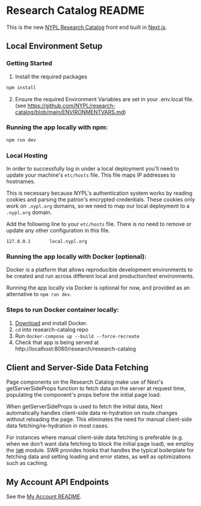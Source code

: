 # Research Catalog README

This is the new [NYPL Research Catalog](https://www.nypl.org/research/research-catalog) front end built in [Next.js](https://nextjs.org/).

## Local Environment Setup

### Getting Started

1. Install the required packages

```bash
npm install
```

2. Ensure the required Environment Variables are set in your .env.local file.
(see https://github.com/NYPL/research-catalog/blob/main/ENVIRONMENTVARS.md)

### Running the app locally with npm:

```bash
npm run dev
```

### Local Hosting

In order to successfully log in under a local deployment you'll need to update
your machine's `etc/hosts` file. This file maps IP addresses to hostnames.

This is necessary because NYPL's authentication system works by reading cookies
and parsing the patron's encrypted credentials. These cookies only work on
`.nypl.org` domains, so we need to map our local deployment to a `.nypl.org`
domain.

Add the following line to your `etc/hosts` file. There is no need to remove or
update any other configuration in this file.

```
127.0.0.1       local.nypl.org
```

### Running the app locally with Docker (optional):

Docker is a platform that allows reproducible development environments to be created and run across different local and production/test environments.

Running the app locally via Docker is optional for now, and provided as an alternative to `npm run dev`.

### Steps to run Docker container locally:

1. [Download](https://docs.docker.com/get-docker/) and install Docker.
2. `cd` into research-catalog repo
3. Run `docker-compose up --build --force-recreate`
4. Check that app is being served at http://localhost:8080/research/research-catalog

## Client and Server-Side Data Fetching

Page components on the Research Catalog make use of Next's getServerSideProps function to fetch data on the server at request time, populating the component's props before the initial page load.

When getServerSideProps is used to fetch the initial data, Next automatically handles client-side data re-hydration on route changes without reloading the page. This eliminates the need for manual client-side data fetching/re-hydration in most cases.

For instances where manual client-side data fetching is preferable (e.g. when we don't want data fetching to block the initial page load), we employ the [`SWR`](https://www.npmjs.com/package/swr) module. SWR provides hooks that handles the typical boilerplate for fetching data and setting loading and error states, as well as optimizations such as caching.

## My Account API Endpoints

See the [My Account README](accountREADME.md).